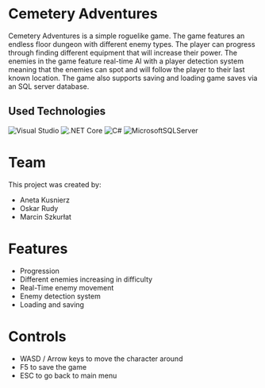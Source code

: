 # Cemetery Adventures
Cemetery Adventures is a simple roguelike game. The game features an endless floor dungeon with different enemy types. The player can progress through finding different equipment that will increase their power. The enemies in the game feature real-time AI with a player detection system meaning that the enemies can spot and will follow the player to their last known location. The game also supports saving and loading game saves via an SQL server database.

## Used Technologies
![Visual Studio](https://img.shields.io/badge/Visual%20Studio-5C2D91.svg?style=for-the-badge&logo=visual-studio&logoColor=white)
![.NET Core](https://img.shields.io/badge/.NET%20Core-5C2D91?style=for-the-badge&logo=.net&logoColor=white)
![C#](https://img.shields.io/badge/C%23-5C2D91?style=for-the-badge&logo=c-sharp&logoColor=white)
![MicrosoftSQLServer](https://img.shields.io/badge/Microsoft%20SQL%20Server-CC2927?style=for-the-badge&logo=microsoft%20sql%20server&logoColor=white)

# Team
This project was created by:

- Aneta Kusnierz
- Oskar Rudy
- Marcin Szkurłat

# Features
- Progression
- Different enemies increasing in difficulty
- Real-Time enemy movement
- Enemy detection system
- Loading and saving

# Controls
- WASD / Arrow keys to move the character around
- F5 to save the game
- ESC to go back to main menu
